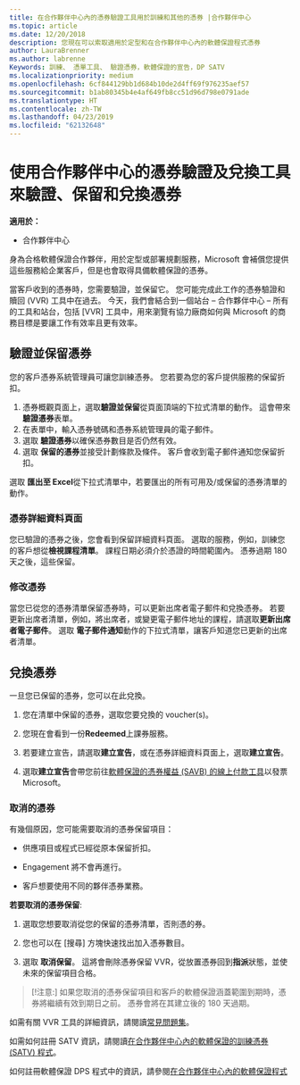 ```yaml
---
title: 在合作夥伴中心內的憑券驗證工具用於訓練和其他的憑券 |合作夥伴中心
ms.topic: article
ms.date: 12/20/2018
description: 您現在可以索取適用於定型和在合作夥伴中心內的軟體保證程式憑券
author: LauraBrenner
ms.author: labrenne
Keywords: 訓練、 憑單工具、 驗證憑券，軟體保證的宣告，DP SATV
ms.localizationpriority: medium
ms.openlocfilehash: 6cf844129bb1d684b10de2d4ff69f976235aef57
ms.sourcegitcommit: b1ab80345b4e4af649fb8cc51d96d798e0791ade
ms.translationtype: HT
ms.contentlocale: zh-TW
ms.lasthandoff: 04/23/2019
ms.locfileid: "62132648"
---
```

# <a name="use-the-voucher-validation-and-redemption-tool-in-partner-center-to-validate-reserve-and-redeem-vouchers"></a>使用合作夥伴中心的憑券驗證及兌換工具來驗證、保留和兌換憑券 

**適用於：**

- 合作夥伴中心

身為合格軟體保證合作夥伴，用於定型或部署規劃服務，Microsoft 會補償您提供這些服務給企業客戶，但是也會取得具備軟體保證的憑券。

當客戶收到的憑券時，您需要驗證，並保留它。 您可能完成此工作的憑券驗證和贖回 (VVR) 工具中在過去。 今天，我們會結合到一個站台 – 合作夥伴中心 – 所有的工具和站台，包括 [VVR] 工具中，用來瀏覽有協力廠商如何與 Microsoft 的商務目標是要讓工作有效率且更有效率。

## <a name="validate-and-reserve-a-voucher"></a>驗證並保留憑券

您的客戶憑券系統管理員可讓您訓練憑券。 您若要為您的客戶提供服務的保留折扣。

1. 憑券概觀頁面上，選取**驗證並保留**從頁面頂端的下拉式清單的動作。 這會帶來**驗證憑券**表單。
2. 在表單中，輸入憑券號碼和憑券系統管理員的電子郵件。
3. 選取 **驗證憑券**以確保憑券數目是否仍然有效。
4. 選取 **保留的憑券**並接受計劃條款及條件。 客戶會收到電子郵件通知您保留折扣。

選取 **匯出至 Excel**從下拉式清單中，若要匯出的所有可用及/或保留的憑券清單的動作。

### <a name="voucher-details-page"></a>憑券詳細資料頁面

您已驗證的憑券之後，您會看到保留詳細資料頁面。 選取的服務，例如，訓練您的客戶想從**檢視課程清單**。
課程日期必須介於憑證的時間範圍內。 憑券過期 180 天之後，這些保留。

### <a name="modify-a-voucher"></a>修改憑券

當您已從您的憑券清單保留憑券時，可以更新出席者電子郵件和兌換憑券。 若要更新出席者清單，例如，將出席者，或變更電子郵件地址的課程，請選取**更新出席者電子郵件**。 選取 **電子郵件通知**動作的下拉式清單，讓客戶知道您已更新的出席者清單。

## <a name="redeem-a-voucher"></a>兌換憑券

一旦您已保留的憑券，您可以在此兌換。 

1. 您在清單中保留的憑券，選取您要兌換的 voucher(s)。 
2. 您現在會看到一份**Redeemed**上課券服務。

4. 若要建立宣告，請選取**建立宣告**，或在憑券詳細資料頁面上，選取**建立宣告**。

5. 選取**建立宣告**會帶您前往[軟體保證的憑券權益 (SAVB) 的線上付款工具](https://planningservices.partners.extranet.microsoft.com/en/Pages/getpaid.aspx)以發票 Microsoft。


### <a name="cancel-a-voucher"></a>取消的憑券

有幾個原因，您可能需要取消的憑券保留項目：

- 供應項目或程式已經從原本保留折扣。

- Engagement 將不會再進行。

- 客戶想要使用不同的夥伴憑券業務。

**若要取消的憑券保留**:

1. 選取您想要取消從您的保留的憑券清單，否則憑的券。

2. 您也可以在 [搜尋] 方塊快速找出加入憑券數目。 

3. 選取 **取消保留**。 這將會刪除憑券保留 VVR，從放置憑券回到**指派**狀態，並使未來的保留項目合格。

>[!注意:] 如果您取消的憑券保留項目和客戶的軟體保證涵蓋範圍到期時，憑券將繼續有效到期日之前。 憑券會將在其建立後的 180 天過期。

如需有關 VVR 工具的詳細資訊，請閱讀[常見問題集](vvr-faq.md)。

如需如何註冊 SATV 資訊，請閱讀[在合作夥伴中心內的軟體保證的訓練憑券 (SATV) 程式](software-assurance-satv.md)。

如何註冊軟體保證 DPS 程式中的資訊，請參閱[在合作夥伴中心內的軟體保證程式](software-assurance-dps.md)

